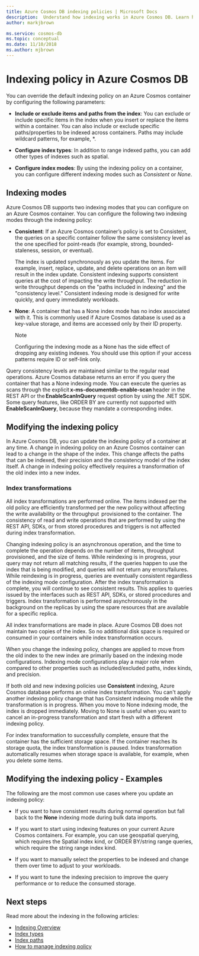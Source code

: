 ```yaml
---
title: Azure Cosmos DB indexing policies | Microsoft Docs
description:  Understand how indexing works in Azure Cosmos DB. Learn how to configure and change the indexing policy for automatic indexing and greater performance.
author: markjbrown

ms.service: cosmos-db
ms.topic: conceptual
ms.date: 11/10/2018
ms.author: mjbrown
---
```


# Indexing policy in Azure Cosmos DB

You can override the default indexing policy on an Azure Cosmos container by configuring the following parameters:

* **Include or exclude items and paths from the index**: You can exclude or include specific items in the index when you insert or replace the items within a container. You can also include or exclude specific paths/properties to be indexed across containers. Paths may include wildcard patterns, for example, *.

* **Configure index types**: In addition to range indexed paths, you can add other types of indexes such as spatial.

* **Configure index modes**: By using the indexing policy on a container, you can configure different indexing modes such as *Consistent* or *None*.

## Indexing modes 

Azure Cosmos DB supports two indexing modes that you can configure on an Azure Cosmos container. You can configure the following two indexing modes through the indexing policy: 

* **Consistent**: If an Azure Cosmos container’s policy is set to Consistent, the queries on a specific container follow the same consistency level as the one specified for point-reads (for example, strong, bounded-staleness, session, or eventual). 

  The index is updated synchronously as you update the items. For example, insert, replace, update, and delete operations on an item will result in the index update. Consistent indexing supports consistent queries at the cost of impacting the write throughput. The reduction in write throughput depends on the "paths included in indexing" and the "consistency level." Consistent indexing mode is designed for write quickly, and query immediately workloads.

* **None**: A container that has a None index mode has no index associated with it. This is commonly used if Azure Cosmos database is used as a key-value storage, and items are accessed only by their ID property.

  > [!NOTE]
  > Configuring the indexing mode as a None has the side effect of dropping any existing indexes. You should use this option if your access patterns require ID or self-link only.

Query consistency levels are maintained similar to the regular read operations. Azure Cosmos database returns an error if you query the container that has a None indexing mode. You can execute the queries as scans through the explicit **x-ms-documentdb-enable-scan** header in the REST API or the **EnableScanInQuery** request option by using the .NET SDK. Some query features, like ORDER BY are currently not supported with **EnableScanInQuery**, because they mandate a corresponding index.

## Modifying the indexing policy

In Azure Cosmos DB, you can update the indexing policy of a container at any time. A change in indexing policy on an Azure Cosmos container can lead to a change in the shape of the index. This change affects the paths that can be indexed, their precision and the consistency model of the index itself. A change in indexing policy effectively requires a transformation of the old index into a new index.

### Index transformations

All index transformations are performed online. The items indexed per the old policy are efficiently transformed per the new policy without affecting the write availability or the throughput  provisioned to the container. The consistency of read and write operations that are performed by using the REST API, SDKs, or from stored procedures and triggers is not affected during index transformation.

Changing indexing policy is an asynchronous operation, and the time to complete the operation depends on the number of items, throughput provisioned, and the size of items. While reindexing is in progress, your query may not return all matching results, if the queries happen to use the index that is being modified, and queries will not return any errors/failures. While reindexing is in progress, queries are eventually consistent regardless of the indexing mode configuration. After the index transformation is complete, you will continue to see consistent results. This applies to queries issued by the interfaces such as REST API, SDKs, or stored procedures and triggers. Index transformation is performed asynchronously in the background on the replicas by using the spare resources that are available for a specific replica.

All index transformations are made in place. Azure Cosmos DB does not maintain two copies of the index. So no additional disk space is required or consumed in your containers while index transformation occurs.

When you change the indexing policy, changes are applied to move from the old index to the new index are primarily based on the indexing mode configurations. Indexing mode configurations play a major role when compared to other properties such as included/excluded paths, index kinds, and precision.

If both old and new indexing policies use **Consistent** indexing, Azure Cosmos database performs an online index transformation. You can't apply another indexing policy change that has Consistent indexing mode while the transformation is in progress. When you move to None indexing mode, the index is dropped immediately. Moving to None is useful when you want to cancel an in-progress transformation and start fresh with a different indexing policy.

For index transformation to successfully complete, ensure that the container has the sufficient storage space. If the container reaches its storage quota, the index transformation is paused. Index transformation automatically resumes when storage space is available, for example, when you delete some items.

## Modifying the indexing policy - Examples

The following are the most common use cases where you update an indexing policy:

* If you want to have consistent results during normal operation but fall back to the **None** indexing mode during bulk data imports.

* If you want to start using indexing features on your current Azure Cosmos containers. For example, you can use geospatial querying, which requires the Spatial index kind, or ORDER BY/string range queries, which require the string range index kind.

* If you want to manually select the properties to be indexed and change them over time to adjust to your workloads.

* If you want to tune the indexing precision to improve the query performance or to reduce the consumed storage.

## Next steps

Read more about the indexing in the following articles:

* [Indexing Overview](indexing-overview.md)
* [Index types](index-types.md)
* [Index paths](index-paths.md)
* [How to manage indexing policy](how-to-manage-indexing-policy.md)